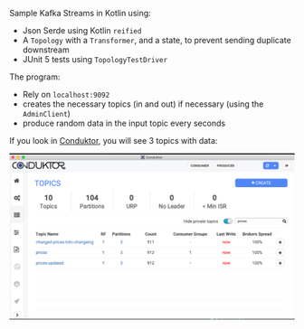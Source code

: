 Sample Kafka Streams in Kotlin using:

- Json Serde using Kotlin `reified` 
- A `Topology` with a `Transformer`, and a state, to prevent sending duplicate downstream
- JUnit 5 tests using `TopologyTestDriver`
 
The program:
- Rely on `localhost:9092`
- creates the necessary topics (in and out) if necessary (using the `AdminClient`)
- produce random data in the input topic every seconds

If you look in [Conduktor](https://conduktor.io), you will see 3 topics with data:

![Conduktor](conduktorr.png)